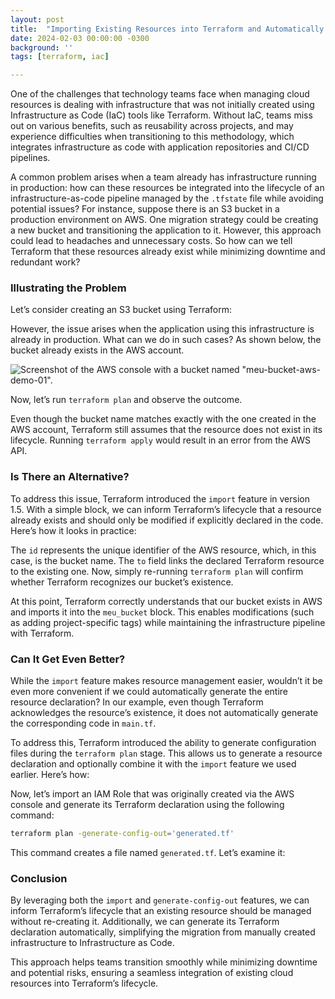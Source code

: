 ```yaml
---
layout: post
title:  "Importing Existing Resources into Terraform and Automatically Generating Their Declaration"
date: 2024-02-03 00:00:00 -0300
background: ''
tags: [terraform, iac]

---
```


One of the challenges that technology teams face when managing cloud resources is dealing with infrastructure that was not initially created using Infrastructure as Code (IaC) tools like Terraform. Without IaC, teams miss out on various benefits, such as reusability across projects, and may experience difficulties when transitioning to this methodology, which integrates infrastructure as code with application repositories and CI/CD pipelines.

A common problem arises when a team already has infrastructure running in production: how can these resources be integrated into the lifecycle of an infrastructure-as-code pipeline managed by the `.tfstate` file while avoiding potential issues? For instance, suppose there is an S3 bucket in a production environment on AWS. One migration strategy could be creating a new bucket and transitioning the application to it. However, this approach could lead to headaches and unnecessary costs. So how can we tell Terraform that these resources already exist while minimizing downtime and redundant work?

### Illustrating the Problem
Let’s consider creating an S3 bucket using Terraform:

<script src="https://gist.github.com/davidalecrim1/8c4195b4443e64dd7891d074fdd26b19.js"></script>

However, the issue arises when the application using this infrastructure is already in production. What can we do in such cases? As shown below, the bucket already exists in the AWS account.

![Screenshot of the AWS console with a bucket named "meu-bucket-aws-demo-01".](../../../img/posts/exemplo-bucket-s3-aws.webp)

Now, let’s run `terraform plan` and observe the outcome.

<script src="https://gist.github.com/davidalecrim1/32ae64e95396707a93e2ecd4eefe1baf.js"></script>

Even though the bucket name matches exactly with the one created in the AWS account, Terraform still assumes that the resource does not exist in its lifecycle. Running `terraform apply` would result in an error from the AWS API.

### Is There an Alternative?
To address this issue, Terraform introduced the `import` feature in version 1.5. With a simple block, we can inform Terraform’s lifecycle that a resource already exists and should only be modified if explicitly declared in the code. Here’s how it looks in practice:

<script src="https://gist.github.com/davidalecrim1/a84a17425702fca7c7ea98fda158d0c4.js"></script>

The `id` represents the unique identifier of the AWS resource, which, in this case, is the bucket name. The `to` field links the declared Terraform resource to the existing one. Now, simply re-running `terraform plan` will confirm whether Terraform recognizes our bucket’s existence.

At this point, Terraform correctly understands that our bucket exists in AWS and imports it into the `meu_bucket` block. This enables modifications (such as adding project-specific tags) while maintaining the infrastructure pipeline with Terraform.

### Can It Get Even Better?
While the `import` feature makes resource management easier, wouldn’t it be even more convenient if we could automatically generate the entire resource declaration? In our example, even though Terraform acknowledges the resource’s existence, it does not automatically generate the corresponding code in `main.tf`.

To address this, Terraform introduced the ability to generate configuration files during the `terraform plan` stage. This allows us to generate a resource declaration and optionally combine it with the `import` feature we used earlier. Here’s how:

<script src="https://gist.github.com/davidalecrim1/02b5e3d28c222fb5b76e04d1e573b4d9.js"></script>

Now, let’s import an IAM Role that was originally created via the AWS console and generate its Terraform declaration using the following command:

```bash
terraform plan -generate-config-out='generated.tf'
```

This command creates a file named `generated.tf`. Let’s examine it:

<script src="https://gist.github.com/davidalecrim1/fea9cb3d7abc4290bad6fd1bb041f6c2.js"></script>

### Conclusion
By leveraging both the `import` and `generate-config-out` features, we can inform Terraform’s lifecycle that an existing resource should be managed without re-creating it. Additionally, we can generate its Terraform declaration automatically, simplifying the migration from manually created infrastructure to Infrastructure as Code.

This approach helps teams transition smoothly while minimizing downtime and potential risks, ensuring a seamless integration of existing cloud resources into Terraform’s lifecycle.